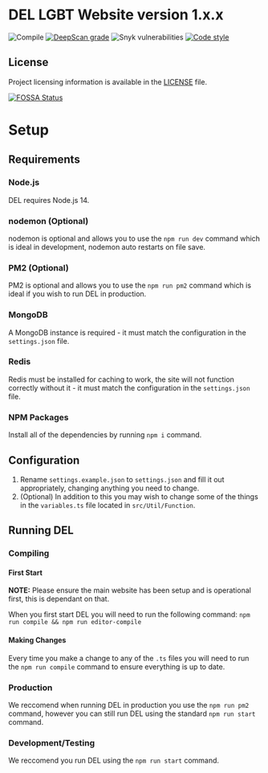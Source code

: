 # DEL LGBT Website version 1.x.x

![Compile](https://github.com/discordextremelist/lgbt-website/workflows/Compile/badge.svg)
[![DeepScan grade](https://deepscan.io/api/teams/8370/projects/12889/branches/206397/badge/grade.svg)](https://deepscan.io/dashboard#view=project&tid=8370&pid=12889&bid=206397)
![Snyk vulnerabilities](https://img.shields.io/snyk/vulnerabilities/github/discordextremelist/lgbt-website)
[![Code style](https://img.shields.io/badge/code%20style-prettier-ff69b4)](https://github.com/prettier/prettier)

## License
Project licensing information is available in the [LICENSE](https://github.com/discordextremelist/lgbt-website/blob/master/LICENSE) file.

[![FOSSA Status](https://app.fossa.com/api/projects/git%2Bgithub.com%2Fdiscordextremelist%2Flgbt-website.svg?type=large)](https://app.fossa.com/projects/git%2Bgithub.com%2Fdiscordextremelist%2Flgbt-website?ref=badge_large)

# Setup

## Requirements

### Node.js

DEL requires Node.js 14.

### nodemon (Optional)

nodemon is optional and allows you to use the `npm run dev` command which is ideal in development, nodemon auto restarts on file save.

### PM2 (Optional)

PM2 is optional and allows you to use the `npm run pm2` command which is ideal if you wish to run DEL in production.

### MongoDB

A MongoDB instance is required - it must match the configuration in the `settings.json` file.

### Redis

Redis must be installed for caching to work, the site will not function correctly without it - it must match the configuration in the `settings.json` file.

### NPM Packages
Install all of the dependencies by running `npm i` command.

## Configuration

1. Rename `settings.example.json` to `settings.json` and fill it out appropriately, changing anything you need to change.
2. (Optional) In addition to this you may wish to change some of the things in the `variables.ts` file located in `src/Util/Function`.

## Running DEL

### Compiling

#### First Start

**NOTE:** Please ensure the main website has been setup and is operational first, this is dependant on that.

When you first start DEL you will need to run the following command: `npm run compile && npm run editor-compile`

#### Making Changes

Every time you make a change to any of the `.ts` files you will need to run the `npm run compile` command to ensure everything is up to date.

### Production

We reccomend when running DEL in production you use the `npm run pm2` command, however you can still run DEL using the standard `npm run start` command.

### Development/Testing

We reccomend you run DEL using the `npm run start` command.
